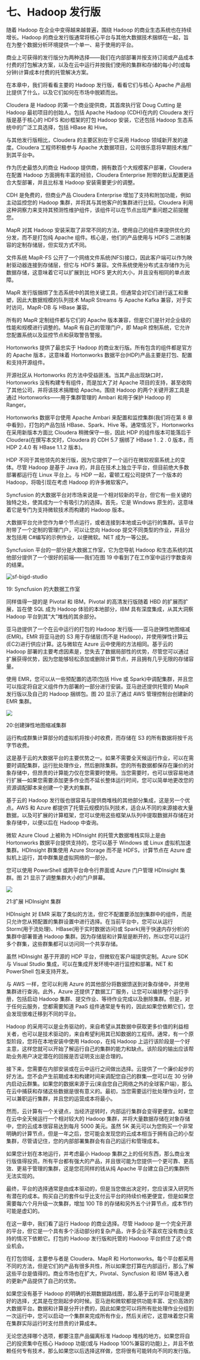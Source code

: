 # 七、Hadoop 发行版

随着 Hadoop 在企业中变得越来越普遍，围绕 Hadoop 的商业生态系统也在持续增长。Hadoop 的商业发行版通常将核心平台与其他大数据技术捆绑在一起，旨在为整个数据分析环境提供一个单一、易于使用的平台。

商业上可获得的发行版分为两种选择——我们在内部部署并按支持订阅或产品成本付费的打包解决方案，以及在云中运行并按我们使用的集群和存储的每小时(或每分钟)计算成本付费的托管解决方案。

在本章中，我们将看看主要的 Hadoop 发行版，看看它们与核心 Apache 产品相比提供了什么，以及它们如何在市场中脱颖而出。

Cloudera 是 Hadoop 的第一个商业提供商，其首席执行官 Doug Cutting 是 Hadoop 最初项目的创始人。包括 Apache Hadoop (CDH)在内的 Cloudera 发行版是基于核心的 HDFS 和纱框架的打包 Hadoop 安装，它还包括 Hadoop 生态系统中的广泛工具选择，包括 HBase 和 Hive。

与其他发行版相比，Cloudera 的主要区别在于它采用 Hadoop 领域新开发的速度。Cloudera 工程师积极参与 Apache 大数据项目，公司很乐意将早期技术推广到其平台中。

作为历史最悠久的商业 Hadoop 提供商，拥有数百个大规模客户部署，Cloudera 在配置 Hadoop 方面拥有丰富的经验，Cloudera Enterprise 附带的默认配置更适合大型部署，并且比标准 Hadoop 安装需要更少的调整。

CDH 是免费的，但商业产品 Cloudera Enterprise 增加了支持和附加功能，例如主动监控您的 Hadoop 集群，并将其与其他客户的集群进行比较。Cloudera 利用这种洞察力来支持其预测性维护组件，该组件可以在节点出现严重问题之前提醒您。

MapR 对其 Hadoop 安装采取了非常不同的方法，使用自己的组件来提供优化的分发，而不是打包纯 Apache 组件。核心是，他们的产品使用与 HDFS 二进制兼容的定制存储层，但实现方式不同。

文件系统 MapR-FS 公开了一个网络文件系统(NFS)接口，因此客户端可以作为映射驱动器连接到存储层，但它与 HDFS 兼容。文件系统使用分布式主存储作为元数据存储，这意味着它可以扩展到比 HDFS 更大的大小，并且没有相同的单点故障。

MapR 发行版捆绑了生态系统中的其他关键工具，但通常会对它们进行返工和重塑，因此大数据规模的队列技术 MapR Streams 与 Apache Kafka 兼容，对于实时访问，MapR-DB 与 HBase 兼容。

所有的 MapR 定制组件都与它们的 Apache 版本兼容，但是它们是针对企业级的性能和规模进行调整的。MapR 有自己的管理门户，即 MapR 控制系统，它允许您配置系统以及监控节点和获取警告警报。

Hortonworks 提供了最忠实于 Hadoop 的商业发行版。所有包含的组件都是官方的 Apache 版本，这意味着 Hortonworks 数据平台(HDP)产品主要是打包、配置和支持开源组件。

开源社区从 Hortonworks 的方法中受益匪浅。当其产品出现缺口时，Hortonworks 没有构建专有组件，而是加大了对 Apache 项目的支持，甚至收购了其他公司，并将该技术捐赠给 Apache。围绕 Hadoop 的两个关键开源工具是通过 Hortonworks——用于集群管理的 Ambari 和用于保护 Hadoop 的 Ranger。

Hortonworks 数据平台使用 Apache Ambari 来配置和监控集群(我们将在第 8 章中看到)，打包的产品包括 HBase、Spark、Hive 等。通常情况下，Hortonworks 在采用新版本方面比 Cloudera 稍微保守一些，因此 HDP 的组件版本可能落后于 Cloudera(在撰写本文时，Cloudera 的 CDH 5.7 捆绑了 HBase 1 . 2 . 0 版本，而 HDP 2.4.0 有 HBase 1.1.2 版本)。

HDP 不同于其他领先的发行版，因为它提供了一个运行在微软视窗系统上的变体。尽管 Hadoop 是基于 Java 的，并且在技术上独立于平台，但目前绝大多数部署都运行在 Linux 平台上。与 HDP 一起，霍顿工程公司提供了一个版本的 Hadoop，将吸引现在考虑 Hadoop 的许多微软客户。

Syncfusion 的大数据平台对市场来说是一个相对较新的平台，但它有一些关键的独特之处，使其成为一个有吸引力的选择。首先，它是 Windows 原生的，这意味着它是专门为支持微软技术而构建的 Hadoop 版本。

大数据平台允许您作为单个节点运行，或者连接到本地或云中运行的集群。该平台附带了一个定制的管理门户，可以让您向 Hadoop 提交不同类型的作业，并且分发包括用 C#编写的示例作业，以便微软。NET 成为一等公民。

Syncfusion 平台的一部分是大数据工作室，它为您导航 Hadoop 和生态系统的其他部分提供了一个很好的前端——我们在图 19 中看到了在工作室中运行字数查询的结果。

![sf-bigd-studio](img/00023.jpeg)

 19: Syncfusion 的大数据工作室

同样值得一提的是 Pivotal 和 IBM，Pivotal 的高清发行版随着 HBD 的扩展而扩展，旨在使 SQL 成为 Hadoop 体验的本地部分，IBM 具有深度集成，从其大洞察 Hadoop 平台到其“大”堆栈的其余部分。

亚马逊提供了一个在云中运行的打包的 Hadoop 发行版——亚马逊弹性地图缩减(EMR)。EMR 将亚马逊的 S3 用于存储层(而不是 Hadoop)，并使用弹性计算云(EC2)进行供应计算。这与微软在 Azure 云中使用的方法相同。基于云的 Hadoop 部署的主要考虑因素是，您失去了数据局部性的优势，尽管您可以通过扩展获得优势，因为您能够轻松添加或删除计算节点，并且拥有几乎无限的存储容量。

使用 EMR，您可以从一些预配置的选项(包括 Hive 或 Spark)中调配集群，并且您可以指定将自定义组件作为部署的一部分进行安装。亚马逊还提供托管的 MapR 发行版以及自己的 Hadoop 捆绑包。图 20 显示了通过 AWS 管理控制台创建新的 EMR 集群。

![](img/00024.jpeg)

 20:创建弹性地图缩减集群

运行构成群集计算部分的虚拟机将按小时收费，而存储在 S3 的所有数据将按千兆字节收费。

这是基于云的大数据平台的主要优势之一。如果不需要全天候运行作业，可以在需要时调配集群，运行批处理作业，然后删除集群。您的所有数据都保存在廉价的对象存储中，但昂贵的计算能力仅在您需要时使用。当您需要时，也可以很容易地进行扩展—如果您需要添加更多作业而不延长整体运行时间，您可以简单地更改您的资源调配脚本来创建一个更大的集群。

基于云的 Hadoop 发行版也很容易与提供商堆栈的其他部分集成，这是另一个优点。AWS 和 Azure 都提供了托管云规模的队列技术，适合从不同的来源接收大量数据，以及可扩展的计算框架，您可以使用这些框架从队列中提取数据并存储在对象存储中，以便以后在 Hadoop 中查询。

微软 Azure Cloud 上被称为 HDInsight 的托管大数据堆栈实际上是由 Hortonworks 数据平台提供支持的，您可以基于 Windows 或 Linux 虚拟机加速集群。HDInsight 群集使用 Azure Storage 而不是 HDFS，计算节点在 Azure 虚拟机上运行，其中群集是虚拟网络的一部分。

您可以使用 PowerShell 或跨平台命令行界面或 Azure 门户管理 HDInsight 集群。图 21 显示了调整集群大小的门户屏幕。

![](img/00025.jpeg)

 21:扩展 HDInsight 集群

HDInsight 对 EMR 采取了类似的方法，但它不配置要添加到集群中的组件，而是只允许您从预配置的集群设置中进行选择。在当前平台中，您可以从运行 Storm(用于流处理)、HBase(用于实时数据访问)或 Spark(用于快速内存分析)的集群中部署普通 Hadoop 集群。因为存储层和计算层是断开的，所以您可以运行多个群集，这些群集都可以访问同一个共享存储。

虽然 HDInsight 基于开源的 HDP 平台，但微软在客户端提供定制。Azure SDK 与 Visual Studio 集成，可以在集成开发环境中进行监控和部署。NET 和 PowerShell 包来支持开发。

与 AWS 一样，您可以利用 Azure 的其他部分将数据馈送到对象存储中，并使用集群进行查询。此外，Azure 还提供了数据工厂服务，让您可以编排整个运行手册，包括启动 Hadoop 集群、提交作业、等待作业完成以及删除集群。但是，对于任何云服务，您都需要知道 PaaS 组件通常是专有的，因此如果您依赖它们，您会发现很难迁移到不同的平台。

Hadoop 的采用可以是业务驱动的，来自希望从其数据中获取更多价值的利益相关者，也可以是技术驱动的，来自希望利用其已知数据的工程师。通常，有一个原型阶段，您将在本地安装中使用 Hadoop，在纯 Hadoop 上运行该阶段是一个好主意，这样您就可以开始了解运行自己的集群的能力和缺点。该阶段的输出应该帮助业务用户决定潜在的回报是否证明支出是合理的。

接下来，您需要在内部安装或在云中运行之间做出选择。云提供了一个廉价起步的好方法。您不会产生前期成本和构建时间来调配您自己的群集—您可以在 30 分钟内启动云群集。如果您的数据来源于云(来自您自己网络之外的全球客户端)，那么在云中捕获和存储这些数据是很有意义的。最初，当您需要运行批处理作业时，您可以兼职运行集群，并且您的运营成本将最小。

然而，云计算有一个关键点，当经济逆转时，内部运行集群会变得更便宜。如果您在云中全天候运行一个相对较大的 Hadoop 集群，并将大量数据存储在对象存储中，您的云成本很容易达到每月 5000 美元。虽然 5K 美元可以为您购买一个非常明确的计算节点，但是一年之后，您可能会发现您的云成本相当于拥有自己的小型集群，尽管请记住，您的内部部署集群会有自己的运行和管理成本。

如果您计划在本地运行，并考虑最小 Hadoop 集群之上的任何东西，那么商业发行版值得投资。所有平台都有强大的产品，并且很可能为您提供一个更可靠、更高效、更易于管理的集群，这是您花同样的钱从纯 Apache 平台建立自己的集群所无法实现的。

最终，平台的选择通常是由成本驱动的，但是当您做出决定时，您应该深入研究所有潜在的成本。购买自己的套件似乎比支付云平台的持续价格更便宜，但是如果您需要每六个月升级一次集群，增加 100 TB 的存储和另外五个计算节点，成本节约可能是虚幻的。

在这一章中，我们看了运行 Hadoop 的商业选择。尽管 Hadoop 是一个完全开源的平台，但它是一个具有多个活动部分的复杂产品，许多企业不喜欢在没有商业支持的情况下依赖它。打包的 Hadoop 发行版和托管的 Hadoop 平台抓住了这个商业机会。

在打包领域，主要参与者是 Cloudera、MapR 和 Hortonworks。每个平台都采用不同的方法，但是它们的产品有很多共性，所以如果您打算在内部运行，那么了解这些平台是值得的。商业市场也在扩大，Pivotal、Syncfusion 和 IBM 等进入者的更新产品提供了自己的优势。

如果您没有基于 Hadoop 的明确的长期数据路线图，那么基于云的平台可能是更好的选择，尤其是在您刚起步的时候。亚马逊和微软都提供功能丰富、定价高效的大数据平台。数据和计算是分开计费的，因此如果您可以将所有批处理作业分组到一次运行中，您可以启动一个集群来完成所有作业，然后关闭它，这意味着您只需在集群实际运行时支付昂贵的计算成本。

无论您选择哪个选项，都要注意产品偏离标准 Hadoop 堆栈的地方。如果您将自己的投资集中在核心 Hadoop 功能(或与 Hadoop 100%兼容的功能)上，并且不依赖任何专有技术，那么如果您以后选择这样做，您将很有可能转向不同的发行版。